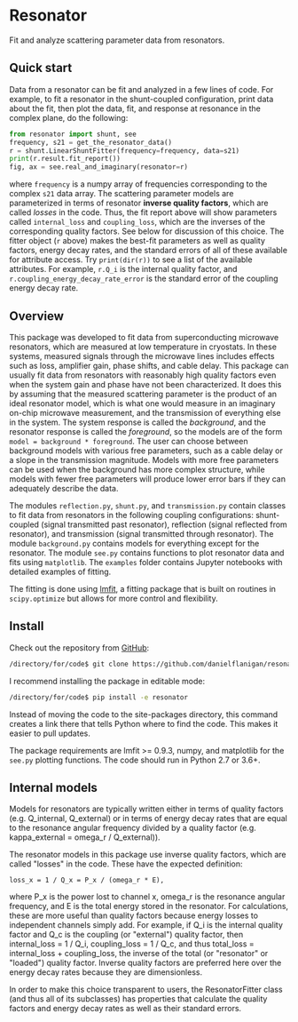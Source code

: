 # Resonator
Fit and analyze scattering parameter data from resonators.

## Quick start
Data from a resonator can be fit and analyzed in a few lines of code.
For example, to fit a resonator in the shunt-coupled configuration, print data about the fit, then plot the data, fit, and response at resonance in the complex plane, do the following:
```python
from resonator import shunt, see
frequency, s21 = get_the_resonator_data()
r = shunt.LinearShuntFitter(frequency=frequency, data=s21)
print(r.result.fit_report())
fig, ax = see.real_and_imaginary(resonator=r)
``` 
where `frequency` is a numpy array of frequencies corresponding to the complex `s21` data array.
The scattering parameter models are parameterized in terms of resonator **inverse quality factors**, which are called *losses* in the code.
Thus, the fit report above will show parameters called `internal_loss` and `coupling_loss`, which are the inverses of the corresponding quality factors. 
See below for discussion of this choice.
The fitter object (`r` above) makes the best-fit parameters as well as quality factors, energy decay rates, and the standard errors of all of these available for attribute access.
Try `print(dir(r))` to see a list of the available attributes.
For example, `r.Q_i` is the internal quality factor, and `r.coupling_energy_decay_rate_error` is the standard error of the coupling energy decay rate. 

## Overview
This package was developed to fit data from superconducting microwave resonators, which are measured at low temperature in cryostats.
In these systems, measured signals through the microwave lines includes effects such as loss, amplifier gain, phase shifts, and cable delay.
This package can usually fit data from resonators with reasonably high quality factors even when the system gain and phase have not been characterized.
It does this by assuming that the measured scattering parameter is the product of an ideal resonator model, which is what one would measure in an imaginary on-chip microwave measurement, and the transmission of everything else in the system.
The system response is called the *background*, and the resonator response is called the *foreground*, so the models are of the form
`model = background * foreground`.
The user can choose between background models with various free parameters, such as a cable delay or a slope in the transmission magnitude. 
Models with more free parameters can be used when the background has more complex structure, while models with fewer free parameters will produce lower error bars if they can adequately describe the data. 

The modules `reflection.py`, `shunt.py`, and `transmission.py` contain classes to fit data from resonators in the following coupling configurations: shunt-coupled (signal transmitted past resonator), reflection (signal reflected from resonator), and transmission (signal transmitted through resonator).
The module `background.py` contains models for everything except for the resonator.
The module `see.py` contains functions to plot resonator data and fits using `matplotlib`.
The `examples` folder contains Jupyter notebooks with detailed examples of fitting.

The fitting is done using [lmfit](https://lmfit.github.io/lmfit-py/), a fitting package that is built on routines in `scipy.optimize` but allows for more control and flexibility.

## Install
Check out the repository from [GitHub](https://github.com/danielflanigan/resonator):
```bash
/directory/for/code$ git clone https://github.com/danielflanigan/resonator.git
```
I recommend installing the package in editable mode:
```bash
/directory/for/code$ pip install -e resonator
```
Instead of moving the code to the site-packages directory, this command creates a link there that tells Python where to find the code.
This makes it easier to pull updates.

The package requirements are lmfit >= 0.9.3, numpy, and matplotlib for the `see.py` plotting functions.
The code should run in Python 2.7 or 3.6+.


## Internal models
Models for resonators are typically written either in terms of quality factors (e.g. Q_internal, Q_external) or in terms
of energy decay rates that are equal to the resonance angular frequency divided by a quality factor (e.g.
kappa_external = omega_r / Q_external)).

The resonator models in this package use inverse quality factors, which are called "losses" in the code.
These have the expected definition:
```
loss_x = 1 / Q_x = P_x / (omega_r * E),
```
where P_x is the power lost to channel x, omega_r is the resonance angular frequency, and E is the total energy stored in the resonator.
For calculations, these are more useful than quality factors because energy losses to independent channels simply add.
For example, if Q_i is the internal quality factor and Q_c is the coupling (or "external") quality factor, then
internal_loss = 1 / Q_i,
coupling_loss = 1 / Q_c,
and thus
total_loss = internal_loss + coupling_loss,
the inverse of the total (or "resonator" or "loaded") quality factor.
Inverse quality factors are preferred here over the energy decay rates because they are dimensionless.

In order to make this choice transparent to users, the ResonatorFitter class (and thus all of its subclasses) has
properties that calculate the quality factors and energy decay rates as well as their standard errors.
